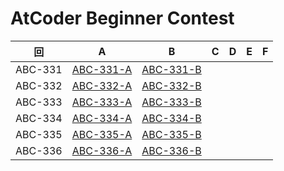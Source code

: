 # AtCoder Beginner Contest

| 回 | A | B | C | D | E | F |
|:---:|:---:|:---:|:---:|:---:|:---:|:---:|
| ABC-331 | [ABC-331-A](ABC-331-A.py) | [ABC-331-B](ABC-331-B.py) |  |  |  |  |
| ABC-332 | [ABC-332-A](ABC-332-A.py) | [ABC-332-B](ABC-332-B.py) |  |  |  |  |
| ABC-333 | [ABC-333-A](ABC-333-A.py) | [ABC-333-B](ABC-333-B.py) |  |  |  |  |
| ABC-334 | [ABC-334-A](ABC-334-A.py) | [ABC-334-B](ABC-334-B.py) |  |  |  |  |
| ABC-335 | [ABC-335-A](ABC-335-A.py) | [ABC-335-B](ABC-335-B.py) |  |  |  |  |
| ABC-336 | [ABC-336-A](ABC-336-A.py) | [ABC-336-B](ABC-336-B.py) |  |  |  |  |
